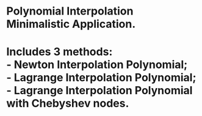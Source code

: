 <h1>Polynomial Interpolation Minimalistic Application.<h1>

<p>Includes 3 methods:<br>
- Newton Interpolation Polynomial;<br>
- Lagrange Interpolation Polynomial;<br>
- Lagrange Interpolation Polynomial with Chebyshev nodes.<br>
</p>
